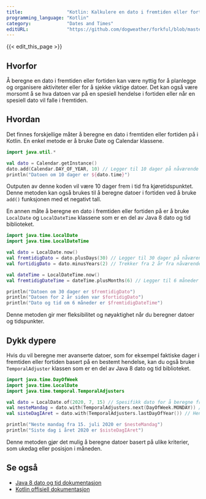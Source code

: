 ```yaml
---
title:                "Kotlin: Kalkulere en dato i fremtiden eller fortiden"
programming_language: "Kotlin"
category:             "Dates and Times"
editURL:              "https://github.com/dogweather/forkful/blob/master/content/no/kotlin/calculating-a-date-in-the-future-or-past.md"
---
```


{{< edit_this_page >}}

## Hvorfor
Å beregne en dato i fremtiden eller fortiden kan være nyttig for å planlegge og organisere aktiviteter eller for å sjekke viktige datoer. Det kan også være morsomt å se hva datoen var på en spesiell hendelse i fortiden eller når en spesiell dato vil falle i fremtiden.

## Hvordan
Det finnes forskjellige måter å beregne en dato i fremtiden eller fortiden på i Kotlin. En enkel metode er å bruke Date og Calendar klassene.

```Kotlin
import java.util.*

val dato = Calendar.getInstance() 
dato.add(Calendar.DAY_OF_YEAR, 10) // Legger til 10 dager på nåværende dato
println("Datoen om 10 dager er ${dato.time}")
```
Outputen av denne koden vil være 10 dager frem i tid fra kjøretidspunktet. Denne metoden kan også brukes til å beregne datoer i fortiden ved å bruke `add()` funksjonen med et negativt tall.

En annen måte å beregne en dato i fremtiden eller fortiden på er å bruke `LocalDate` og `LocalDateTime` klassene som er en del av Java 8 dato og tid biblioteket.

```Kotlin
import java.time.LocalDate
import java.time.LocalDateTime

val dato = LocalDate.now()
val fremtidigDato = dato.plusDays(30) // Legger til 30 dager på nåværende dato
val fortidigDato = dato.minusYears(2) // Trekker fra 2 år fra nåværende dato

val dateTime = LocalDateTime.now()
val fremtidigDateTime = dateTime.plusMonths(6) // Legger til 6 måneder på nåværende dato og tid

println("Datoen om 30 dager er $fremtidigDato")
println("Datoen for 2 år siden var $fortidigDato")
println("Dato og tid om 6 måneder er $fremtidigDateTime")
```
Denne metoden gir mer fleksibilitet og nøyaktighet når du beregner datoer og tidspunkter.

## Dykk dypere
Hvis du vil beregne mer avanserte datoer, som for eksempel faktiske dager i fremtiden eller fortiden basert på en bestemt hendelse, kan du også bruke `TemporalAdjuster` klassen som er en del av Java 8 dato og tid biblioteket.

```Kotlin
import java.time.DayOfWeek
import java.time.LocalDate
import java.time.temporal.TemporalAdjusters

val dato = LocalDate.of(2020, 7, 15) // Spesifikk dato for å beregne fra
val nesteMandag = dato.with(TemporalAdjusters.next(DayOfWeek.MONDAY)) // Henter neste mandag fra denne datoen
val sisteDagIAret = dato.with(TemporalAdjusters.lastDayOfYear()) // Henter siste dag i året

println("Neste mandag fra 15. juli 2020 er $nesteMandag")
println("Siste dag i året 2020 er $sisteDagIAret")
```
Denne metoden gjør det mulig å beregne datoer basert på ulike kriterier, som ukedag eller posisjon i måneden.

## Se også
- [Java 8 dato og tid dokumentasjon](https://docs.oracle.com/javase/8/docs/api/java/time/package-summary.html)
- [Kotlin offisiell dokumentasjon](https://kotlinlang.org/docs/reference/)